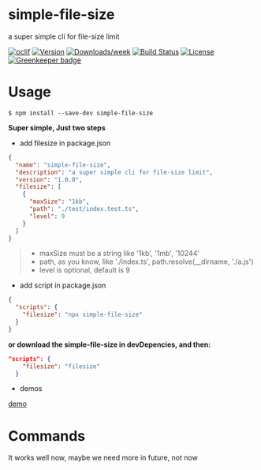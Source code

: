 simple-file-size
=========

a super simple cli for file-size limit

[![oclif](https://img.shields.io/badge/cli-oclif-brightgreen.svg)](https://oclif.io)
[![Version](https://img.shields.io/npm/v/file-size.svg)](https://npmjs.org/package/file-size)
[![Downloads/week](https://img.shields.io/npm/dw/file-size.svg)](https://npmjs.org/package/file-size)
[![Build Status](https://travis-ci.org/cbbfcd/file-size.svg?branch=master)](https://travis-ci.org/cbbfcd/file-size)
[![License](https://img.shields.io/npm/l/file-size.svg)](https://github.com/cbbfcd/file-size/blob/master/package.json) [![Greenkeeper badge](https://badges.greenkeeper.io/cbbfcd/file-size.svg)](https://greenkeeper.io/)


# Usage
```sh-session
$ npm install --save-dev simple-file-size
```

**Super simple, Just two steps**

- add filesize in package.json

```json
{
  "name": "simple-file-size",
  "description": "a super simple cli for file-size limit",
  "version": "1.0.0",
  "filesize": [
    {
      "maxSize": "1kb",
      "path": "./test/index.test.ts", 
      "level": 9
    }
  ]
}
```
> - maxSize must be a string like '1kb', '1mb', '10244'
> - path, as you know, like './index.ts', path.resolve(__dirname, './a.js')
> - level is optional, default is 9


- add script in package.json

```json
{
  "scripts": {
    "filesize": "npx simple-file-size"
  }
}
```
**or download the simple-file-size in devDepencies, and then:**

```json
"scripts": {
    "filesize": "filesize"
  }
```
- demos

[demo](https://github.com/cbbfcd/didyoumean3)

# Commands

It works well now, maybe we need more in future, not now
